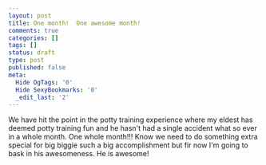 ```yaml
---
layout: post
title: One month!  One awesome month!
comments: true
categories: []
tags: []
status: draft
type: post
published: false
meta:
  Hide OgTags: '0'
  Hide SexyBookmarks: '0'
  _edit_last: '2'
---
```

We have hit the point in the potty training experience where my eldest has deemed potty training fun and he hasn't had a single accident what so ever in a whole month.  One whole month!!!   Know we need to do something extra special for big biggie such a big accomplishment but fir now I'm going to bask in his awesomeness.  He is awesome!
